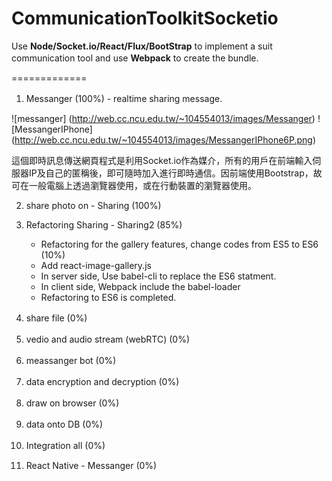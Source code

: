 # CommunicationToolkitSocketio
Use **Node/Socket.io/React/Flux/BootStrap** to implement a suit communication tool and use **Webpack** to create the bundle.　　

=============
1. Messanger (100%) - realtime sharing message.  　　

  ![messanger] (http://web.cc.ncu.edu.tw/~104554013/images/Messanger) ![MessangerIPhone] (http://web.cc.ncu.edu.tw/~104554013/images/MessangerIPhone6P.png)  

   這個即時訊息傳送網頁程式是利用Socket.io作為媒介，所有的用戶在前端輸入伺服器IP及自己的匿稱後，即可隨時加入進行即時通信。因前端使用Bootstrap，故可在一般電腦上透過瀏覽器使用，或在行動裝置的瀏覽器使用。
   

2. share photo on - Sharing (100%)  
  
3. Refactoring Sharing - Sharing2 (85%)  
   *   Refactoring for the gallery features, change codes from ES5 to ES6 (10%)  
   *   Add react-image-gallery.js  
   *   In server side, Use babel-cli to replace the ES6 statment.
   *   In client side, Webpack include the babel-loader
   *   Refactoring to ES6 is completed.

3. share file (0%)　　

4. vedio and audio stream (webRTC) (0%)　　

5. meassanger bot (0%)　　

6. data encryption and decryption (0%)　　

7. draw on browser (0%)　　

8. data onto DB (0%)　　

9. Integration all (0%)　　

2. React Native - Messanger (0%)  


